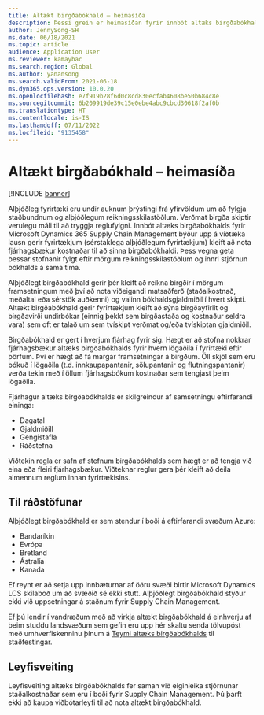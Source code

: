 ```yaml
---
title: Altækt birgðabókhald – heimasíða
description: Þessi grein er heimasíðan fyrir innbót altæks birgðabókhalds fyrir Microsoft Dynamics 365 Supply Chain Management.
author: JennySong-SH
ms.date: 06/18/2021
ms.topic: article
audience: Application User
ms.reviewer: kamaybac
ms.search.region: Global
ms.author: yanansong
ms.search.validFrom: 2021-06-18
ms.dyn365.ops.version: 10.0.20
ms.openlocfilehash: e7f919b28f6d0c8cd830ecfab4608be50b684c8e
ms.sourcegitcommit: 6b209919de39c15e0ebe4abc9cbcd30618f2af0b
ms.translationtype: HT
ms.contentlocale: is-IS
ms.lasthandoff: 07/11/2022
ms.locfileid: "9135458"
---
```

# <a name="global-inventory-accounting-home-page"></a>Altækt birgðabókhald – heimasíða

[!INCLUDE [banner](../includes/banner.md)]

Alþjóðleg fyrirtæki eru undir auknum þrýstingi frá yfirvöldum um að fylgja staðbundnum og alþjóðlegum reikningsskilastöðlum. Verðmat birgða skiptir verulegu máli til að tryggja reglufylgni. Innbót altæks birgðabókhalds fyrir Microsoft Dynamics 365 Supply Chain Management býður upp á víðtæka lausn gerir fyrirtækjum (sérstaklega alþjóðlegum fyrirtækjum) kleift að nota fjárhagsbækur kostnaðar til að sinna birgðabókhaldi. Þess vegna geta þessar stofnanir fylgt eftir mörgum reikningsskilastöðlum og innri stjórnun bókhalds á sama tíma.

Alþjóðlegt birgðabókhald gerir þér kleift að reikna birgðir í mörgum framsetningum með því að nota viðeigandi matsaðferð (staðalkostnað, meðaltal eða sérstök auðkenni) og valinn bókhaldsgjaldmiðil í hvert skipti. Altækt birgðabókhald gerir fyrirtækjum kleift að sýna birgðayfirlit og birgðavirði undirbókar (einnig þekkt sem birgðastaða og kostnaður seldra vara) sem oft er talað um sem tvískipt verðmat og/eða tvískiptan gjaldmiðil.

Birgðabókhald er gert í hverjum fjárhag fyrir sig. Hægt er að stofna nokkrar fjárhagsbækur altæks birgðabókhalds fyrir hvern lögaðila í fyrirtæki eftir þörfum. Því er hægt að fá margar framsetningar á birgðum. Öll skjöl sem eru bókuð í lögaðila (t.d. innkaupapantanir, sölupantanir og flutningspantanir) verða tekin með í öllum fjárhagsbókum kostnaðar sem tengjast þeim lögaðila.

Fjárhagur altæks birgðabókhalds er skilgreindur af samsetningu eftirfarandi eininga:

- Dagatal
- Gjaldmiðill
- Gengistafla
- Ráðstefna

Viðtekin regla er safn af stefnum birgðabókhalds sem hægt er að tengja við eina eða fleiri fjárhagsbækur. Viðteknar reglur gera þér kleift að deila almennum reglum innan fyrirtækisins.

## <a name="availability"></a>Til ráðstöfunar

Alþjóðlegt birgðabókhald er sem stendur í boði á eftirfarandi svæðum Azure:

- Bandaríkin
- Evrópa
- Bretland
- Ástralía
- Kanada

Ef reynt er að setja upp innbæturnar af öðru svæði birtir Microsoft Dynamics LCS skilaboð um að svæðið sé ekki stutt. Alþjóðlegt birgðabókhald styður ekki við uppsetningar á staðnum fyrir Supply Chain Management.

Ef þú lendir í vandræðum með að virkja altækt birgðabókhald á einhverju af þeim studdu landsvæðum sem gefin eru upp hér skaltu senda tölvupóst með umhverfiskenninu þínum á [Teymi altæks birgðabókhalds](mailto:GlobalInvAccount@microsoft.com) til staðfestingar.

## <a name="licensing"></a>Leyfisveiting

Leyfisveiting altæks birgðabókhalds fer saman við eiginleika stjórnunar staðalkostnaðar sem eru í boði fyrir Supply Chain Management. Þú þarft ekki að kaupa viðbótarleyfi til að nota altækt birgðabókhald.
